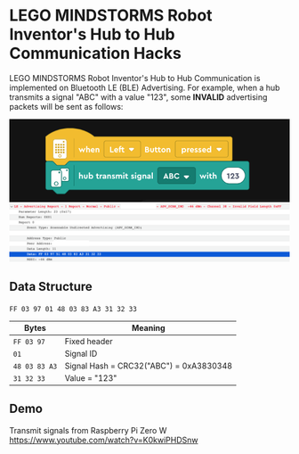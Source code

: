 # LEGO MINDSTORMS Robot Inventor's Hub to Hub Communication Hacks

LEGO MINDSTORMS Robot Inventor's Hub to Hub Communication is implemented on Bluetooth LE (BLE) Advertising. For example, when a hub transmits a signal "ABC" with a value "123", some **INVALID** advertising packets will be sent as follows:

<img src="Images/transmit-block.png">
<img src="Images/advertising-packet.png">

## Data Structure

`FF 03 97 01 48 03 83 A3 31 32 33`

| Bytes | Meaning |
| --- | --- |
| `FF 03 97` | Fixed header |
| `01` | Signal ID |
| `48 03 83 A3` | Signal Hash = CRC32("ABC") = 0xA3830348 |
| `31 32 33` | Value = "123"  |


## Demo
Transmit signals from Raspberry Pi Zero W
https://www.youtube.com/watch?v=K0kwiPHDSnw

